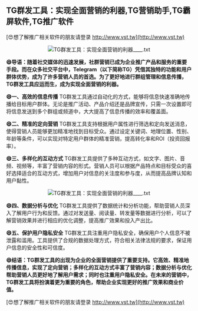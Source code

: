 ## **TG群发工具：实现全面营销的利器,TG营销助手,TG霸屏软件,TG推广软件**

[😍想了解推广相关软件的朋友请登录 http://www.vst.tw](http://www.vst.tw)

 <center><img src="https://vst.tw/MP4/tuiguang/png/7.png" alt="TG群发工具：实现全面营销的利器____.txt"></center>

**😄导语：随着社交媒体的迅速发展，社群营销已成为企业推广产品和服务的重要手段。而在众多社交平台中，Telegram（以下简称TG）凭借其独特的功能和用户群体优势，成为了许多营销人员的首选。为了更好地进行群组管理和信息传播，TG群发工具应运而生，成为实现全面营销的利器。**

**😄一、高效的信息传播**
TG群发工具通过自动化的方式，能够将信息快速准确地传播给目标用户群体。无论是推广活动、产品介绍还是品牌宣传，只需一次设置即可将信息发送到多个群组或频道中，大大提高了信息传播的效率和覆盖面。

**😄二、精准的定向营销**
TG群发工具支持根据用户属性进行筛选和定向发送消息，使得营销人员能够更加精准地找到目标受众。通过设定关键词、地理位置、性别、年龄等条件，可以实现对特定用户群体的精准营销，提高转化率和ROI（投资回报率）。

**😄三、多样化的互动方式**
TG群发工具提供了多种互动方式，如文字、图片、音频、视频等，丰富了营销内容的形式。营销人员可以根据产品特点和目标受众的喜好选择适合的互动方式，增加用户对信息的关注度和参与度，从而提高品牌认知和用户黏性。

 <center><img src="https://vst.tw/MP4/tuiguang/png/0.png" alt="TG群发工具：实现全面营销的利器____.txt"></center>

**😄四、数据分析与优化**
TG群发工具提供了数据统计和分析功能，帮助营销人员深入了解用户行为和反馈。通过对发送量、阅读量、转发量等数据进行分析，可以了解营销效果并进行相应的优化调整，提高推广效果和投入产出比。

**😄五、保护用户隐私安全**
TG群发工具注重用户隐私安全，确保用户个人信息不被泄露和滥用。工具提供了合规的数据处理方式，符合相关法律法规的要求，保证用户信息的安全性和可信度。

**😄结语：TG群发工具的出现为企业的全面营销提供了重要支持。它高效、精准地传播信息，实现了定向营销；多样化的互动方式丰富了营销内容；数据分析与优化帮助营销人员更好地了解用户需求；同时也注重用户隐私安全。在未来的营销中，TG群发工具将扮演着更为重要的角色，帮助企业实现更好的推广效果和商业价值。**

[😍想了解推广相关软件的朋友请登录 http://www.vst.tw](http://www.vst.tw)



